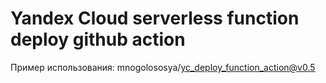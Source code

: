 # Yandex Cloud serverless function deploy github action

Пример использования: mnogolososya/yc_deploy_function_action@v0.5